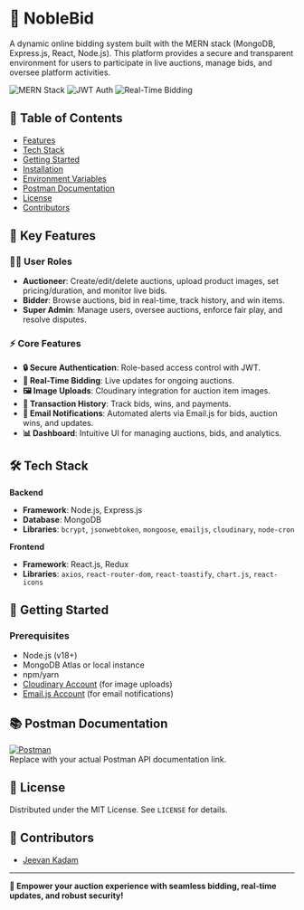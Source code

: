 # 🚀 NobleBid

A dynamic online bidding system built with the MERN stack (MongoDB, Express.js, React, Node.js). This platform provides a secure and transparent environment for users to participate in live auctions, manage bids, and oversee platform activities.

![MERN Stack](https://img.shields.io/badge/MERN-Stack-green) 
![JWT Auth](https://img.shields.io/badge/Auth-JWT-blue) 
![Real-Time Bidding](https://img.shields.io/badge/Features-Real--Time-orange)

## 📖 Table of Contents
- [Features](#-features)
- [Tech Stack](#-tech-stack)
- [Getting Started](#-getting-started)
- [Installation](#-installation)
- [Environment Variables](#-environment-variables)
- [Postman Documentation](#-postman-documentation)
- [License](#-license)
- [Contributors](#-contributors)

## 🔑 Key Features

### 👨💼 **User Roles**
- **Auctioneer**: Create/edit/delete auctions, upload product images, set pricing/duration, and monitor live bids.
- **Bidder**: Browse auctions, bid in real-time, track history, and win items.
- **Super Admin**: Manage users, oversee auctions, enforce fair play, and resolve disputes.

### ⚡ **Core Features**
- **🔒 Secure Authentication**: Role-based access control with JWT.
- **🎥 Real-Time Bidding**: Live updates for ongoing auctions.
- **🖼️ Image Uploads**: Cloudinary integration for auction item images.
- **📜 Transaction History**: Track bids, wins, and payments.
- **📩 Email Notifications**: Automated alerts via Email.js for bids, auction wins, and updates.
- **📊 Dashboard**: Intuitive UI for managing auctions, bids, and analytics.

## 🛠️ Tech Stack

**Backend**  
- **Framework**: Node.js, Express.js  
- **Database**: MongoDB  
- **Libraries**: `bcrypt`, `jsonwebtoken`, `mongoose`, `emailjs`, `cloudinary`, `node-cron`  

**Frontend**  
- **Framework**: React.js, Redux  
- **Libraries**: `axios`, `react-router-dom`, `react-toastify`, `chart.js`, `react-icons`  

## 🚀 Getting Started

### Prerequisites
- Node.js (v18+)
- MongoDB Atlas or local instance
- npm/yarn
- [Cloudinary Account](https://cloudinary.com) (for image uploads)
- [Email.js Account](https://www.emailjs.com/) (for email notifications)


## 📚 Postman Documentation  
[![Postman](https://img.shields.io/badge/Postman-Docs-orange)](https://documenter.getpostman.com/view/39190423/2sAYdeKrLc)  
Replace with your actual Postman API documentation link.

## 📜 License  
Distributed under the MIT License. See `LICENSE` for details.

## 👥 Contributors  
- [Jeevan Kadam ](https://github.com/Jeevan-2275)

---

**🌟 Empower your auction experience with seamless bidding, real-time updates, and robust security!**
